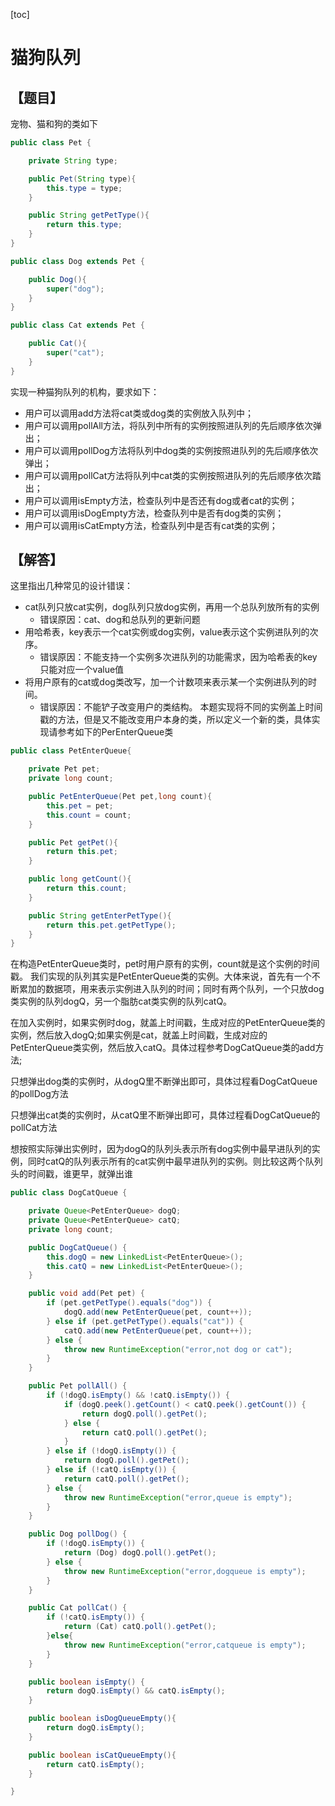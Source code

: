 [toc]
# 猫狗队列
## 【题目】
宠物、猫和狗的类如下
```java
public class Pet {

    private String type;

    public Pet(String type){
        this.type = type;
    }

    public String getPetType(){
        return this.type;
    }
}

public class Dog extends Pet {

    public Dog(){
        super("dog");
    }
}

public class Cat extends Pet {

    public Cat(){
        super("cat");
    }
}

```

实现一种猫狗队列的机构，要求如下：
- 用户可以调用add方法将cat类或dog类的实例放入队列中；
- 用户可以调用pollAll方法，将队列中所有的实例按照进队列的先后顺序依次弹出；
- 用户可以调用pollDog方法将队列中dog类的实例按照进队列的先后顺序依次弹出；
- 用户可以调用pollCat方法将队列中cat类的实例按照进队列的先后顺序依次踏出；
- 用户可以调用isEmpty方法，检查队列中是否还有dog或者cat的实例；
- 用户可以调用isDogEmpty方法，检查队列中是否有dog类的实例；
- 用户可以调用isCatEmpty方法，检查队列中是否有cat类的实例；

## 【解答】
这里指出几种常见的设计错误：
- cat队列只放cat实例，dog队列只放dog实例，再用一个总队列放所有的实例
    - 错误原因：cat、dog和总队列的更新问题
- 用哈希表，key表示一个cat实例或dog实例，value表示这个实例进队列的次序。
    - 错误原因：不能支持一个实例多次进队列的功能需求，因为哈希表的key只能对应一个value值
- 将用户原有的cat或dog类改写，加一个计数项来表示某一个实例进队列的时间。
    - 错误原因：不能铲子改变用户的类结构。
本题实现将不同的实例盖上时间戳的方法，但是又不能改变用户本身的类，所以定义一个新的类，具体实现请参考如下的PerEnterQueue类
```java
public class PetEnterQueue{

    private Pet pet;
    private long count;

    public PetEnterQueue(Pet pet,long count){
        this.pet = pet;
        this.count = count;
    }

    public Pet getPet(){
        return this.pet;
    }

    public long getCount(){
        return this.count;
    }

    public String getEnterPetType(){
        return this.pet.getPetType();
    }
}
```
在构造PetEnterQueue类时，pet时用户原有的实例，count就是这个实例的时间戳。
我们实现的队列其实是PetEnterQueue类的实例。大体来说，首先有一个不断累加的数据项，用来表示实例进入队列的时间；同时有两个队列，一个只放dog类实例的队列dogQ，另一个脂肪cat类实例的队列catQ。

在加入实例时，如果实例时dog，就盖上时间戳，生成对应的PetEnterQueue类的实例，然后放入dogQ;如果实例是cat，就盖上时间戳，生成对应的PetEnterQueue类实例，然后放入catQ。具体过程参考DogCatQueue类的add方法;

只想弹出dog类的实例时，从dogQ里不断弹出即可，具体过程看DogCatQueue的pollDog方法

只想弹出cat类的实例时，从catQ里不断弹出即可，具体过程看DogCatQueue的pollCat方法

想按照实际弹出实例时，因为dogQ的队列头表示所有dog实例中最早进队列的实例，同时catQ的队列表示所有的cat实例中最早进队列的实例。则比较这两个队列头的时间戳，谁更早，就弹出谁
```java
public class DogCatQueue {

    private Queue<PetEnterQueue> dogQ;
    private Queue<PetEnterQueue> catQ;
    private long count;

    public DogCatQueue() {
        this.dogQ = new LinkedList<PetEnterQueue>();
        this.catQ = new LinkedList<PetEnterQueue>();
    }

    public void add(Pet pet) {
        if (pet.getPetType().equals("dog")) {
            dogQ.add(new PetEnterQueue(pet, count++));
        } else if (pet.getPetType().equals("cat")) {
            catQ.add(new PetEnterQueue(pet, count++));
        } else {
            throw new RuntimeException("error,not dog or cat");
        }
    }

    public Pet pollAll() {
        if (!dogQ.isEmpty() && !catQ.isEmpty()) {
            if (dogQ.peek().getCount() < catQ.peek().getCount()) {
                return dogQ.poll().getPet();
            } else {
                return catQ.poll().getPet();
            }
        } else if (!dogQ.isEmpty()) {
            return dogQ.poll().getPet();
        } else if (!catQ.isEmpty()) {
            return catQ.poll().getPet();
        } else {
            throw new RuntimeException("error,queue is empty");
        }
    }

    public Dog pollDog() {
        if (!dogQ.isEmpty()) {
            return (Dog) dogQ.poll().getPet();
        } else {
            throw new RuntimeException("error,dogqueue is empty");
        }
    }

    public Cat pollCat() {
        if (!catQ.isEmpty()) {
            return (Cat) catQ.poll().getPet();
        }else{
            throw new RuntimeException("error,catqueue is empty");
        }
    }

    public boolean isEmpty() {
        return dogQ.isEmpty() && catQ.isEmpty();
    }

    public boolean isDogQueueEmpty(){
        return dogQ.isEmpty();
    }

    public boolean isCatQueueEmpty(){
        return catQ.isEmpty();
    }

}
```


